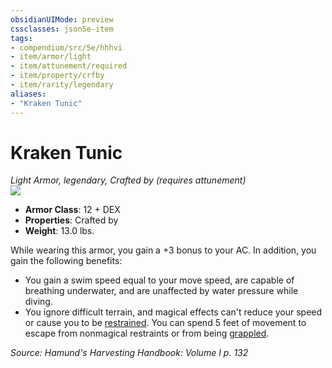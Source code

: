 ```yaml
---
obsidianUIMode: preview
cssclasses: json5e-item
tags:
- compendium/src/5e/hhhvi
- item/armor/light
- item/attunement/required
- item/property/crfby
- item/rarity/legendary
aliases: 
- "Kraken Tunic"
---
```

# Kraken Tunic
*Light Armor, legendary, Crafted by (requires attunement)*  
![](https://raw.githubusercontent.com/TheGiddyLimit/homebrew/master/_img/HHH/HHHVI/KrakenTunic.webp#right)  

- **Armor Class**: 12 + DEX
- **Properties**: Crafted by
- **Weight**: 13.0 lbs.

While wearing this armor, you gain a +3 bonus to your AC. In addition, you gain the following benefits:

- You gain a swim speed equal to your move speed, are capable of breathing underwater, and are unaffected by water pressure while diving.  
- You ignore difficult terrain, and magical effects can't reduce your speed or cause you to be [restrained](/compendium/rules/conditions.md#restrained). You can spend 5 feet of movement to escape from nonmagical restraints or from being [grappled](/compendium/rules/conditions.md#grappled).  

*Source: Hamund's Harvesting Handbook: Volume I p. 132*